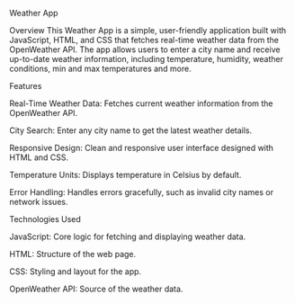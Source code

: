 

Weather App

Overview
This Weather App is a simple, user-friendly application built with JavaScript, HTML, and CSS that fetches real-time weather data from the OpenWeather API. The app allows users to enter a city name and receive up-to-date weather information, including temperature, humidity, weather conditions, min and max temperatures and more.

Features


Real-Time Weather Data:  Fetches current weather information from the OpenWeather API.

City Search:  Enter any city name to get the latest weather details.

Responsive Design:  Clean and responsive user interface designed with HTML and CSS.

Temperature Units:  Displays temperature in Celsius by default.

Error Handling:  Handles errors gracefully, such as invalid city names or network issues.



Technologies Used


JavaScript: Core logic for fetching and displaying weather data.

HTML: Structure of the web page.

CSS: Styling and layout for the app.

OpenWeather API: Source of the weather data.
